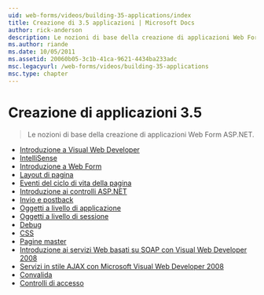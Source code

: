 ```yaml
---
uid: web-forms/videos/building-35-applications/index
title: Creazione di 3.5 applicazioni | Microsoft Docs
author: rick-anderson
description: Le nozioni di base della creazione di applicazioni Web Form ASP.NET.
ms.author: riande
ms.date: 10/05/2011
ms.assetid: 20060b05-3c1b-41ca-9621-4434ba233adc
msc.legacyurl: /web-forms/videos/building-35-applications
msc.type: chapter
---
```

<a name="building-35-applications"></a>Creazione di applicazioni 3.5
====================
> Le nozioni di base della creazione di applicazioni Web Form ASP.NET.


- [Introduzione a Visual Web Developer](intro-to-visual-web-developer.md)
- [IntelliSense](intellisense.md)
- [Introduzione a Web Form](intro-to-web-forms.md)
- [Layout di pagina](page-layout.md)
- [Eventi del ciclo di vita della pagina](page-lifecycle-events.md)
- [Introduzione ai controlli ASP.NET](intro-to-aspnet-controls.md)
- [Invio e postback](submit-and-postback.md)
- [Oggetti a livello di applicazione](application-level-objects.md)
- [Oggetti a livello di sessione](session-level-objects.md)
- [Debug](debugging.md)
- [CSS](css.md)
- [Pagine master](masterpages.md)
- [Introduzione ai servizi Web basati su SOAP con Visual Web Developer 2008](an-introduction-to-soap-based-web-services-with-visual-web-developer-2008.md)
- [Servizi in stile AJAX con Microsoft Visual Web Developer 2008](ajax-style-services-with-microsoft-visual-web-developer-2008.md)
- [Convalida](validation.md)
- [Controlli di accesso](login-controls.md)
